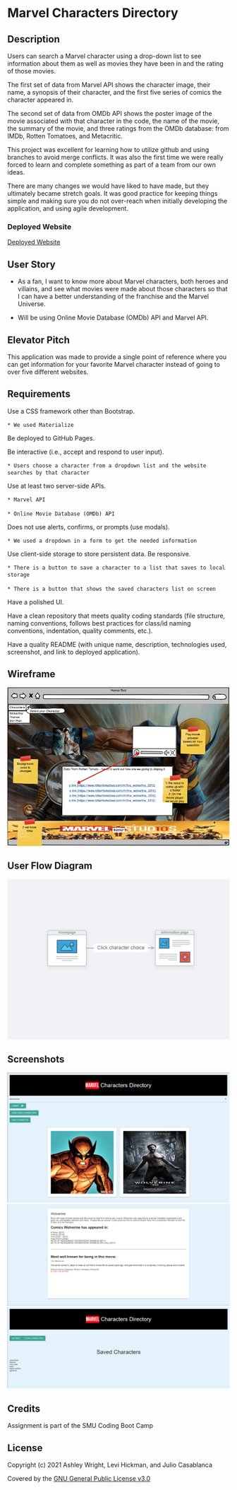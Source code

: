 # Marvel Characters Directory

## Description

Users can search a Marvel character using a drop-down list to see information about them as well as movies they have been in and the rating of those movies.

The first set of data from Marvel API shows the character image, their name, a synopsis of their character, and the first five series of comics the character appeared in.

The second set of data from OMDb API shows the poster image of the movie associated with that character in the code, the name of the movie, the summary of the movie, and three ratings from the OMDb database: from IMDb, Rotten Tomatoes, and Metacritic.

This project was excellent for learning how to utilize github and using branches to avoid merge conflicts. It was also the first time we were really forced to learn and complete something as part of a team from our own ideas.

There are many changes we would have liked to have made, but they ultimately became stretch goals. It was good practice for keeping things simple and making sure you do not over-reach when initially developing the application, and using agile development.

### Deployed Website

[Deployed Website](https://leviathan902.github.io/Marvel-Character-Movie-Selector/)

## User Story

* As a fan, I want to know more about Marvel characters, both heroes and villains, and see what movies were made about those characters so that I can have a better understanding of the franchise and the Marvel Universe.

* Will be using Online Movie Database (OMDb) API and Marvel API.

## Elevator Pitch

This application was made to provide a single point of reference where you can get information for your favorite Marvel character instead of going to over five different websites.

## Requirements

Use a CSS framework other than Bootstrap.

    * We used Materialize

Be deployed to GitHub Pages.

Be interactive (i.e., accept and respond to user input).

    * Users choose a character from a dropdown list and the website searches by that character

Use at least two server-side APIs.

    * Marvel API

    * Online Movie Database (OMDb) API

Does not use alerts, confirms, or prompts (use modals).

    * We used a dropdown in a form to get the needed information

Use client-side storage to store persistent data.
Be responsive.

    * There is a button to save a character to a list that saves to local storage
    
    * There is a button that shows the saved characters list on screen

Have a polished UI.

Have a clean repository that meets quality coding standards (file structure, naming conventions, follows best practices for class/id naming conventions, indentation, quality comments, etc.).

Have a quality README (with unique name, description, technologies used, screenshot, and link to deployed application).

## Wireframe

![Wireframe](assets/images/wireframeFinal.png)

## User Flow Diagram

![User Flow Diagram](assets/images/userFlowDiagram.png)

## Screenshots

![Top of Website](https://github.com/leviathan902/Marvel-Character-Movie-Selector/blob/main/assets/images/Screenshot_1.PNG?raw=true)
![Character Information](https://github.com/leviathan902/Marvel-Character-Movie-Selector/blob/main/assets/images/Screenshot_2.PNG?raw=true)
![Saved Character List](https://github.com/leviathan902/Marvel-Character-Movie-Selector/blob/main/assets/images/Screenshot_3.PNG?raw=true)

## Credits

Assignment is part of the SMU Coding Boot Camp

## License

Copyright (c) 2021 Ashley Wright, Levi Hickman, and Julio Casablanca

Covered by the [GNU General Public License v3.0](https://choosealicense.com/licenses/gpl-3.0/)